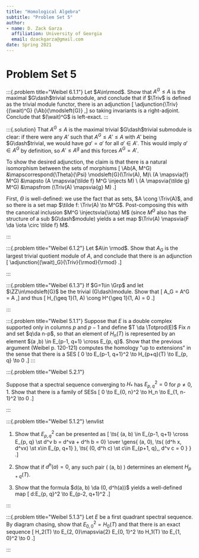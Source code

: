 ```yaml
---
title: "Homological Algebra"
subtitle: "Problem Set 5"
author:
- name: D. Zack Garza
  affiliation: University of Georgia 
  email: dzackgarza@gmail.com 
date: Spring 2021
---
```


# Problem Set 5  

:::{.problem title="Weibel 6.1.1"}
Let $A\in\rmod$. 
Show that $A^G \leq A$ is the maximal $G\dash$trivial submodule, and conclude that if $\Triv$ is defined as the trivial module functor, there is an adjunction
\[
\adjunction{\Triv}{(\wait)^G}
{\Ab}{\modsleft{G}}
,\]
so taking invariants is a right-adjoint.
Conclude that $(\wait)^G$ is left-exact.
:::


:::{.solution}
That $A^G\leq A$ is the maximal trivial $G\dash$trivial submodule is clear: if there were any $A'$ such that $A^G \leq A' \leq A$ with $A'$ being $G\dash$trivial, we would have $ga' = a'$ for all $a' \in A'$.
This would imply $a'\in A^G$ by definition, so $A'\leq A^g$ and this forces $A^G = A'$.

To show the desired adjunction, the claim is that there is a natural isomorphism between the sets of morphisms
\[
\Ab(A, M^G) &\mapscorrespond{\Theta}{\Psi} \modsleft{G}(\Triv(A), M)\\
(A \mapsvia{f} M^G) &\mapsto (A \mapsvia{\tilde f} M^G \injects M) \\
(A \mapsvia{\tilde g} M^G) &\mapsfrom (\Triv(A) \mapsvia{g} M)
.\]

First, $\Theta$ is well-defined: we use the fact that as sets, $A \cong \Triv(A)$, and so there is a set map $\tilde f: \Triv(A) \to M^G$. 
Post-composing this with the canonical inclusion $M^G \injectsvia{\iota} M$ (since $M^G$ also has the structure of a sub $G\dash$module) yields a set map $\Triv(A) \mapsvia{F \da \iota \circ \tilde f}  M$.

:::


:::{.problem title="Weibel 6.1.2"}
Let $A\in \rmod$.
Show that $A_G$ is the largest trivial quotient module of $A$, and conclude that there is an adjunction
\[
\adjunction{(\wait)_G}{\Triv}{\rmod}{\rmod}
.\]

:::

:::{.problem title="Weibel 6.1.3"}
If $G=1\in \Grp$ and let $\ZZ\in\modsleft{G}$ be the trivial \(G\dash\)module.
Show that
\[
A_G = A^G = A
,\]
and thus
\[
H_{\geq 1}(1, A) \cong H^{\geq 1}(1, A) = 0
.\]

:::


:::{.problem title="Weibel 5.1.1"}
Suppose that $E$ is a double complex supported only in columns $p$ and $p-1$ and define $T \da \Totprod(E)$
Fix $n$ and set $q\da n-p$, so that an element of $H_n(T)$ is represented by an element $(a ,b) \in E_{p-1, q+1} \cross E_{p, q}$.
Show that the previous argument (Weibel p. 120-121) computes the homology
"up to extensions" in the sense that there is a SES
\[
0 \to E_{p-1, q+1}^2 \to H_{p+q}(T) \to E_{p, q} \to 0
.\]
:::

:::{.problem title="Weibel 5.2.1"}

Suppose that a spectral sequence converging to $H_*$ has $E^2_{p, q} = 0$ for $p \neq 0, 1$.
Show that there is a family of SESs
\[
0 \to E_{0, n}^2 \to H_n \to E_{1, n-1}^2 \to 0
.\]

:::

:::{.problem title="Weibel 5.1.2"}
\envlist

1. Show that $E_{p, q}^2$ can be presented as 
\[
\ts{ (a, b) \in E_{p-1, q+1} \cross E_{p, q} \st d^v b = d^va + d^h b = 0}
\over
\gens{ (a, 0), \ts{ (d^h x, d^vx) \st x\in E_{p, q+1} }, \ts{ (0, d^h c) \st c\in E_{p+1, q},\, d^v c = 0 }  }  
.\]

2. Show that if $d^h(a) = 0$, any such pair \( (a, b) \) determines an element $H_{p+q}(T)$.

3. Show that the formula $d(a, b) \da (0, d^h(a))$ yields a well-defined map
\[
d:E_{p, q}^2 \to E_{p-2, q+1}^2
.\]

:::


:::{.problem title="Weibel 5.1.3"}
Let $E$ be a first quadrant spectral sequence.
By diagram chasing, show that $E^2_{0, 0} = H_0(T)$ and that there is an exact sequence
\[
H_2(T) \to E_{2, 0}\mapsvia{2} E_{0, 1}^2 \to H_1(T) \to E_{1, 0}^2 \to 0
.\]

:::
